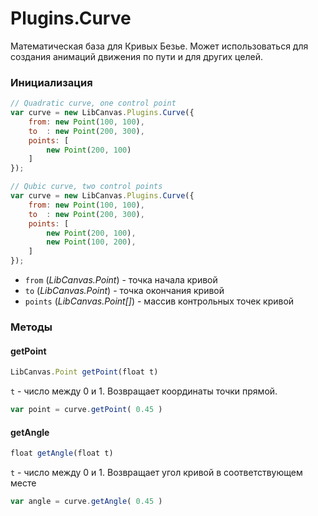 Plugins.Curve
=============

Математическая база для Кривых Безье. Может использоваться для создания анимаций движения по пути и для других целей.

### Инициализация

```js
// Quadratic curve, one control point
var curve = new LibCanvas.Plugins.Curve({
	from: new Point(100, 100),
	to  : new Point(200, 300),
	points: [
		new Point(200, 100)
	]
});

// Qubic curve, two control points
var curve = new LibCanvas.Plugins.Curve({
	from: new Point(100, 100),
	to  : new Point(200, 300),
	points: [
		new Point(200, 100),
		new Point(100, 200),
	]
});
```

* `from` (*LibCanvas.Point*) - точка начала кривой
* `to` (*LibCanvas.Point*) - точка окончания кривой
* `points` (*LibCanvas.Point[]*) - массив контрольных точек кривой

### Методы

#### getPoint

```js
LibCanvas.Point getPoint(float t)
```

`t` - число между 0 и 1. Возвращает координаты точки прямой.


```js
var point = curve.getPoint( 0.45 )
```


#### getAngle

```js
float getAngle(float t)
```

`t` - число между 0 и 1. Возвращает угол кривой в соответствующем месте


```js
var angle = curve.getAngle( 0.45 )
```
